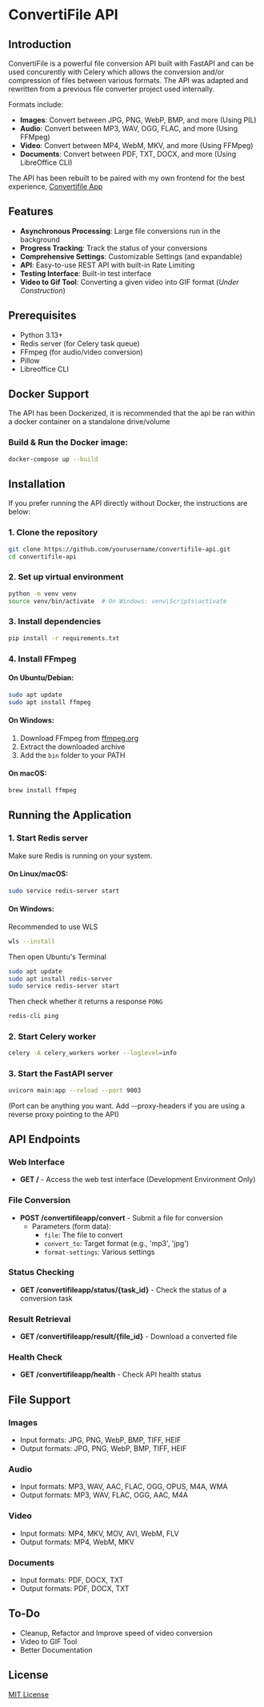 # ConvertiFile API

## Introduction

ConvertiFile is a powerful file conversion API built with FastAPI and can be used concurently with Celery which allows the conversion and/or compression of files between various formats. The API was adapted and rewritten from a previous file converter project used internally.

Formats include:

- **Images**: Convert between JPG, PNG, WebP, BMP, and more (Using PIL)
- **Audio**: Convert between MP3, WAV, OGG, FLAC, and more (Using FFMpeg)
- **Video**: Convert between MP4, WebM, MKV, and more (Using FFMpeg)
- **Documents**: Convert between PDF, TXT, DOCX, and more (Using LibreOffice CLI)

The API has been rebuilt to be paired with my own frontend for the best experience, [Convertifile App](https://convertifile.toridoesthings.xyz)

## Features

- **Asynchronous Processing**: Large file conversions run in the background
- **Progress Tracking**: Track the status of your conversions
- **Comprehensive Settings**: Customizable Settings (and expandable)
- **API**: Easy-to-use REST API with built-in Rate Limiting
- **Testing Interface**: Built-in test interface
- **Video to Gif Tool**: Converting a given video into GIF format (*Under Construction*)

## Prerequisites

- Python 3.13+
- Redis server (for Celery task queue)
- FFmpeg (for audio/video conversion)
- Pillow
- Libreoffice CLI

## Docker Support

 The API has been Dockerized, it is recommended that the api be ran within a docker container on a standalone drive/volume

### Build & Run the Docker image:

```bash
docker-compose up --build
```

## Installation

If you prefer running the API directly without Docker, the instructions are below:

### 1. Clone the repository

```bash
git clone https://github.com/yourusername/convertifile-api.git
cd convertifile-api
```

### 2. Set up virtual environment

```bash
python -m venv venv
source venv/bin/activate  # On Windows: venv\Scripts\activate
```

### 3. Install dependencies

```bash
pip install -r requirements.txt
```

### 4. Install FFmpeg

#### On Ubuntu/Debian:
```bash
sudo apt update
sudo apt install ffmpeg
```

#### On Windows:
1. Download FFmpeg from [ffmpeg.org](https://ffmpeg.org/download.html)
2. Extract the downloaded archive
3. Add the `bin` folder to your PATH

#### On macOS:
```bash
brew install ffmpeg
```

## Running the Application

### 1. Start Redis server

Make sure Redis is running on your system.

#### On Linux/macOS:
```bash
sudo service redis-server start
```

#### On Windows:
Recommended to use WLS 

```bash
wls --install
```

Then open Ubuntu's Terminal

```bash
sudo apt update
sudo apt install redis-server
sudo service redis-server start
```

Then check whether it returns a response `PONG`

```bash
redis-cli ping
```


### 2. Start Celery worker

```bash
celery -A celery_workers worker --loglevel=info
```

### 3. Start the FastAPI server

```bash
uvicorn main:app --reload --port 9003
```

(Port can be anything you want. Add --proxy-headers if you are using a reverse proxy pointing to the API)

## API Endpoints

### Web Interface
- **GET /** - Access the web test interface (Development Environment Only)

### File Conversion
- **POST /convertifileapp/convert** - Submit a file for conversion
  - Parameters (form data):
    - `file`: The file to convert
    - `convert_to`: Target format (e.g., 'mp3', 'jpg')
    - `format-settings`: Various settings

### Status Checking
- **GET /convertifileapp/status/{task_id}** - Check the status of a conversion task

### Result Retrieval
- **GET /convertifileapp/result/{file_id}** - Download a converted file

### Health Check
- **GET /convertifileapp/health** - Check API health status

## File Support

### Images
- Input formats: JPG, PNG, WebP, BMP, TIFF, HEIF
- Output formats: JPG, PNG, WebP, BMP, TIFF, HEIF

### Audio
- Input formats: MP3, WAV, AAC, FLAC, OGG, OPUS, M4A, WMA
- Output formats: MP3, WAV, FLAC, OGG, AAC, M4A

### Video
- Input formats: MP4, MKV, MOV, AVI, WebM, FLV
- Output formats: MP4, WebM, MKV

### Documents
- Input formats: PDF, DOCX, TXT
- Output formats: PDF, DOCX, TXT

## To-Do

- Cleanup, Refactor and Improve speed of video conversion
- Video to GIF Tool
- Better Documentation

## License

[MIT License](LICENSE)
